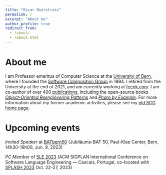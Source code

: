 ```yaml
---
title: "Oscar Nierstrasz"
permalink: /
excerpt: "About me"
author_profile: true
redirect_from: 
  - /about/
  - /about.html
---
```

# About me

I am Professor emeritus of Computer Science at the [University of Bern](http://www.unibe.ch/index_eng.html), where I founded the [Software Composition Group](https://scg.unibe.ch) in 1994.
I retired from the University at the end of 2021, and am currently working at [feenk.com](https://feenk.com/about/).
I am co-author of over 400 [publications](/publications), including the open-source books *[Object-Oriented Reengineering Patterns](https://scg.unibe.ch/assets/download/oorp/)* and *[Pharo by Example](http://books.pharo.org)*.
For more information about my former academic activities, please see my [old SCG home page](https://scg.unibe.ch/legacy/oscar).

# Upcoming events

*Invited Speaker* at [BATbern50](https://www.berner-architekten-treffen.ch) (Jubiläums-BAT 50, Paul-Klee Center, Bern, 14h30-19h00, Jun. 9, 2023)

*PC Member* of [SLE 2023](https://www.sleconf.org/2023/) (ACM SIGPLAN International Conference on Software Language Engineering &mdash; Cascais, Portugal, co-located with [SPLASH 2023](https://2023.splashcon.org) Oct. 22-27, 2023)
